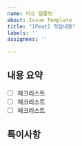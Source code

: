 ```yaml
---
name: 이슈 템플릿
about: Issue Template
title: "[Feat] 작업내용"
labels: ''
assignees: ''

---
```


## 내용 요약
- [ ] 체크리스트
- [ ] 체크리스트
- [ ] 체크리스트
## 특이사항
